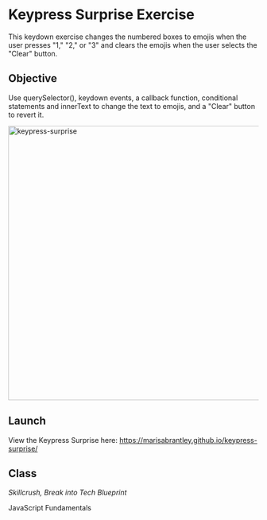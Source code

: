 # Keypress Surprise Exercise

This keydown exercise changes the numbered boxes to emojis when the user presses "1," "2," or "3" and clears the emojis when the user selects the "Clear" button.

## Objective

Use querySelector(), keydown events, a callback function, conditional statements and innerText to change the text to emojis, and a "Clear" button to revert it.

<img width="552" alt="keypress-surprise" src="https://user-images.githubusercontent.com/60168324/152058202-07062b01-e139-46e6-9c54-0c3624883b7b.png">

## Launch

View the Keypress Surprise here: https://marisabrantley.github.io/keypress-surprise/

## Class
*Skillcrush, Break into Tech Blueprint*

JavaScript Fundamentals
